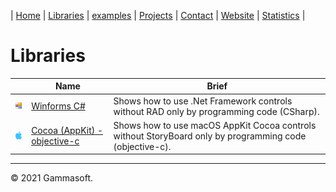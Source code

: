 | [Home](home.md) | [Libraries](libraries.md) | [examples](examples.md) | [Projects](https://sourceforge.net/u/gammasoft71) | [Contact](contact.md) | [Website](https://gammasoft71.wixsite.com/gammasoft) | [Statistics](statistics.md) |

# Libraries

|                                                                                                               | Name                                                                                           | Brief                                                                                                                      |
|---------------------------------------------------------------------------------------------------------------|------------------------------------------------------------------------------------------------|----------------------------------------------------------------------------------------------------------------------------|
| [![](pictures/Winforms.png)](https://github.com/gammasoft71/Examples_CSharp/tree/master/System.Windows.Forms) | [Winforms C#](https://github.com/gammasoft71/Examples_CSharp/tree/master/System.Windows.Forms) | Shows how to use .Net Framework controls without RAD only by programming code (CSharp).                                    |
| [![](pictures/Cocoa.png)](https://github.com/gammasoft71/Examples_Cocoa)                                      | [Cocoa (AppKit) - objective-c](https://github.com/gammasoft71/Examples_Cocoa)                  | Shows how to use macOS AppKit Cocoa controls without StoryBoard only by programming code (objective-c).                    |

______________________________________________________________________________________________

© 2021 Gammasoft.
